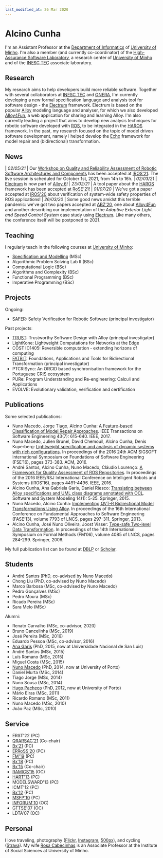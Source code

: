 ```yaml
---
last_modified_at: 26 Mar 2020
---
```


# Alcino Cunha

I'm an Assistant Professor at the [Department of Informatics](http://www.di.uminho.pt) of [University of Minho](http://www.uminho.pt). I'm also a member (and currently co-coordinator) of the [High-Assurance Software Laboratory](https://www.inesctec.pt/en/centres/haslab), a research center of [University of Minho](http://www.uminho.pt) and of the [INESC TEC](https://www.inesctec.pt) associate laboratory.

## Research

My research aims to help developers build more reliable software. Together with several collaborators at [INESC TEC](https://www.inesctec.pt) and [ONERA](https://www.onera.fr/en/centers/toulouse), I'm currently developing a new formal specification language and analysis tool for software design - the [Electrum](http://haslab.github.io/Electrum/) framework. Electrum is based on the popular [Alloy](https://alloytools.org) modeling language and analyser, for which we also developed [Alloy4Fun](http://alloy4fun.inesctec.pt), a web application for sharing and learning Alloy. I'm also currently leading a project that aims to develop new analysis techniques for robotic software developed with [ROS](https://www.ros.org), to be integrated in the [HAROS](https://github.com/git-afsantos/haros) framework. In the past, my research focused on the topic of model driven software development, namely I helped develop the [Echo](http://haslab.github.io/echo/) framework for model repair and (bidirectional) transformation.

## News

| *02/05/21* | Our [Workshop on Quality and Reliability Assessment of Robotic Software Architectures and Components](https://sites.google.com/view/qrarsac2021) has been accepted at [IROS'21](https://www.iros2021.org/). The live session is scheduled for October 1st, 2021, from 14h to 16h.
| *02/03/21* | [Electrum](http://haslab.github.io/Electrum/) is now part of [Alloy 6](https://github.com/AlloyTools/org.alloytools.alloy)!
| *23/02/21* | A tool paper about the [HAROS](https://github.com/git-afsantos/haros) framework has been accepted at [RoSE'21](https://rose-workshops.github.io/rose2021/)!
| *01/07/20* | We've got a paper accepted at [IROS'20](http://www.iros2020.org) about verification of system-wide safety properties of ROS applications!
| *26/03/20* | Some good news amidst this terrible pandemic: we've got two papers accepted at [ABZ'20](https://abz2020.uni-ulm.de), one about [Alloy4Fun](http://alloy4fun.inesctec.pt) and another describing our implementation of the *Adaptive Exterior Light and Speed Control System* case study using [Electrum](http://haslab.github.io/Electrum/). Like many others, the conference itself will be postponed to 2021.

## Teaching

I regularly teach in the following courses at [University of Minho](http://www.uminho.pt):

- [Specification and Modelling](https://haslab.github.io/MFES/EM/2021/index) (MSc)
- Algorithmic Problem Solving Lab II (BSc)
- Computational Logic (BSc)
- Algorithms and Complexity (BSc)
- Functional Programming (BSc)
- Imperative Programming (BSc)

## Projects

Ongoing:
- [SAFER](http://haslab.github.io/SAFER/): Safety Verification for Robotic Software (principal investigator)

Past projects:

- [TRUST](http://haslab.github.io/TRUST/): Trustworthy Software Design with Alloy (principal investigator)
- LightKone: Lightweight Computations for Networks at the Edge
- COST IC1405: Reversible computation - extending horizons of computing
- [FATBIT](http://wiki.di.uminho.pt/twiki/bin/view/Research/FATBIT/WebHome): Foundations, Applications and Tools for Bidirectional Transformation (principal investigator)
- PTCRISync: An ORCID based synchronisation framework for the Portuguese CRIS ecosystem
- PURe: Program Understanding and Re-engineering: Calculi and Applications
- EVOLVE: Evolutionary validation, verification and certification

## Publications

Some selected publications:

- Nuno Macedo, Jorge Tiago, Alcino Cunha: [A Feature-based Classification of Model Repair Approaches](https://doi.org/10.1109/TSE.2016.2620145). IEEE Transactions on Software Engineering 43(7): 615-640. IEEE, 2017.
- Nuno Macedo, Julien Brunel, David Chemouil, Alcino Cunha, Denis Kuperberg: [Lightweight specification and analysis of dynamic systems with rich configurations](https://doi.org/10.1145/2950290.2950318). In proceedings of the 2016 24th ACM SIGSOFT International Symposium on Foundations of Software Engineering (FSE’16), pages 373-383. ACM, 2016.
- André Santos, Alcino Cunha, Nuno Macedo, Cláudio Lourenço: [A Framework for Quality Assessment of ROS Repositories](https://doi.org/10.1109/IROS.2016.7759661). In proceedings of the 2016 IEEE/RSJ International Conference on Intelligent Robots and Systems (IROS’16), pages 4491-4496. IEEE, 2016.
- Alcino Cunha, Ana Gabriela Garis, Daniel Riesco: [Translating between Alloy specifications and UML class diagrams annotated with OCL](https://doi.org/10.1007/s10270-013-0353-5). Software and System Modeling 14(1): 5-25. Springer, 2015.
- Nuno Macedo, Alcino Cunha: [Implementing QVT-R Bidirectional Model Transformations Using Alloy](https://doi.org/10.1007/978-3-642-37057-1_22). In proceedings of the 16th International Conference on Fundamental Approaches to Software Engineering (FASE’13), volume 7793 of LNCS, pages 297-311. Springer, 2013.
- Alcino Cunha, José Nuno Oliveira, Joost Visser: [Type-safe Two-level Data Transformation](https://doi.org/10.1007/11813040_20). In proceedings of the 14th International Symposium on Formal Methods (FM’06), volume 4085 of LNCS, pages 284-299. Springer, 2006.

My full publication list can be found at [DBLP](https://dblp.uni-trier.de/pers/hd/c/Cunha:Alcino.html) or [Scholar](https://scholar.google.com/citations?hl=en&user=aT3gF_cAAAAJ).

## Students

- André Santos (PhD, co-advised by Nuno Macedo)
- Chong Liu (PhD, co-advised by Nuno Macedo)
- Marco Barbosa (MSc, co-advised by Nuno Macedo)
- Pedro Gonçalves (MSc)
- Pedro Moura (MSc)
- Ricado Pereira (MSc)
- Sara Melo (MSc)

Alumni:

- Renato Carvalho (MSc, co-advisor, 2020)
- Bruno Cancelinha (MSc, 2019)
- José Pereira (MSc, 2016)
- Eduardo Pessoa (MSc, co-advisor, 2016)
- [Ana Garis](http://www0.unsl.edu.ar/~agaris/) (PhD, 2015, now at Universidade Nacional de San Luis)
- André Santos (MSc, 2015)
- Luís Romano (MSc, 2015)
- Miguel Costa (MSc, 2015)
- [Nuno Macedo](https://nmacedo.github.io) (PhD,  2014, now at University of Porto)
- Daniel Murta (MSc, 2014)
- Tiago Jorge (MSc, 2014)
- Nuno Sousa (MSc, 2014)
- [Hugo Pacheco](https://sigarra.up.pt/fcup/pt/func_geral.formview?p_codigo=652136) (PhD, 2012, now at University of Porto)
- Mário Eiras (MSc, 2011)
- Ricardo Romano (MSc, 2011)
- Nuno Macedo (MSc, 2010)
- João Paz (MSc, 2010)


## Service

- ERST'22 (PC)
- [QRARSAC'21](https://sites.google.com/view/qrarsac2021) (Co-chair)
- [Bx'21](http://bx-community.wikidot.com/bx2021:home) (PC)
- [ERRoSS'20](https://www.erross.org) (PC)
- [FM'19](http://formalmethods2019.inesctec.pt) (PC)
- [Bx'18](https://2018.programming-conference.org/track/bx-2018-papers) (PC)
- [Bx'15](http://bx-community.wikidot.com/bx2015:home) (Co-chair)
- [RAMICS'15](https://ramics2015.di.uminho.pt) (OC)
- [HART'13](http://www.imn.htwk-leipzig.de/HART2013/) (PC)
- MODELSWARD'13 (PC)
- ICMT'12 (PC)
- [Bx'12](http://www.program-transformation.org/BX12) (PC)
- [MSFP'10](http://cs.ioc.ee/msfp/msfp2010/) (PC)
- [INFORUM'10](http://inforum.org.pt/INForum2010) (OC)
- [GTTSE'07](http://wiki.di.uminho.pt/twiki/bin/view/Events/GTTSE2007/WebHome) (OC)
- LDTA'07 (OC)

## Personal

I love traveling, photography ([Flickr](https://www.flickr.com/photos/rosino), [Instagram](https://www.instagram.com/alcino.cunha/), [500px](https://500px.com/rosino)), and cycling ([Strava](http://app.strava.com/athletes/1914477)). My wife [Rosa Cabecinhas](https://scholar.google.com/citations?user=Snc2IyYAAAAJ&hl=en) is an Associate Professor at the Institute of Social Sciences at University of Minho.
